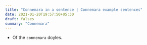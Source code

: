 ```yaml
---
title: "Connemara in a sentence | Connemara example sentences"
date: 2021-01-20T19:57:50+05:30
draft: falses
summary: "Connemara"
---
```

- Of the `connemara` doyles.
                 
